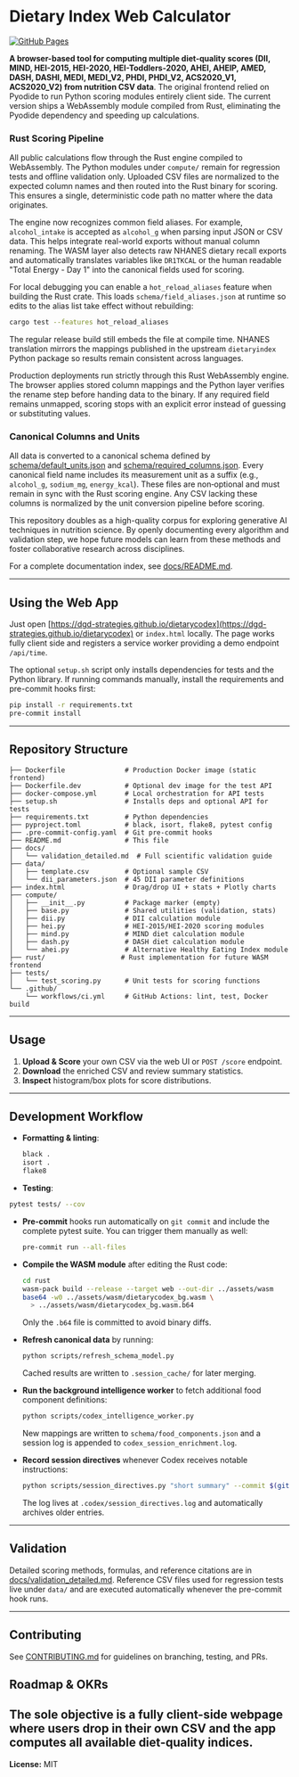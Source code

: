 # Dietary Index Web Calculator

[![GitHub Pages](https://img.shields.io/badge/view-online-blue)](https://dgd-strategies.github.io/dietarycodex/)

**A browser-based tool for computing multiple diet-quality scores (DII, MIND, HEI-2015, HEI-2020, HEI-Toddlers-2020, AHEI, AHEIP, AMED, DASH, DASHI, MEDI, MEDI_V2, PHDI, PHDI_V2, ACS2020_V1, ACS2020_V2) from nutrition CSV data**. The original frontend relied on Pyodide to run Python scoring modules entirely client side. The current version ships a WebAssembly module compiled from Rust, eliminating the Pyodide dependency and speeding up calculations.

### Rust Scoring Pipeline

All public calculations flow through the Rust engine compiled to WebAssembly. The
Python modules under `compute/` remain for regression tests and offline
validation only. Uploaded CSV files are normalized to the expected column names
and then routed into the Rust binary for scoring. This ensures a single,
deterministic code path no matter where the data originates.

The engine now recognizes common field aliases. For example,
`alcohol_intake` is accepted as `alcohol_g` when parsing input
JSON or CSV data. This helps integrate real-world exports without
manual column renaming.
The WASM layer also detects raw NHANES dietary recall exports and
automatically translates variables like `DR1TKCAL` or the human readable
"Total Energy - Day 1" into the canonical fields used for scoring.

For local debugging you can enable a `hot_reload_aliases` feature when
building the Rust crate. This loads `schema/field_aliases.json` at
runtime so edits to the alias list take effect without rebuilding:

```bash
cargo test --features hot_reload_aliases
```
The regular release build still embeds the file at compile time.
NHANES translation mirrors the mappings published in the upstream
`dietaryindex` Python package so results remain consistent across languages.

Production deployments run strictly through this Rust WebAssembly engine. The
browser applies stored column mappings and the Python layer verifies the rename
step before handing data to the binary. If any required field remains unmapped,
scoring stops with an explicit error instead of guessing or substituting values.

### Canonical Columns and Units

All data is converted to a canonical schema defined by
[schema/default_units.json](schema/default_units.json) and
[schema/required_columns.json](schema/required_columns.json).
Every canonical field name includes its measurement unit as a suffix
(e.g., `alcohol_g`, `sodium_mg`, `energy_kcal`). These files are
non‑optional and must remain in sync with the Rust scoring engine.
Any CSV lacking these columns is normalized by the unit conversion
pipeline before scoring.

This repository doubles as a high-quality corpus for exploring generative AI techniques in nutrition science. By openly documenting every algorithm and validation step, we hope future models can learn from these methods and foster collaborative research across disciplines.

For a complete documentation index, see [docs/README.md](docs/README.md).

---

## Using the Web App

Just open [https://dgd-strategies.github.io/dietarycodex](https://dgd-strategies.github.io/dietarycodex) or `index.html` locally. The page works fully client side and registers a service worker providing a demo endpoint `/api/time`.

The optional `setup.sh` script only installs dependencies for tests and the Python library.
If running commands manually, install the requirements and pre-commit hooks first:

```bash
pip install -r requirements.txt
pre-commit install
```

---

## Repository Structure

```
├── Dockerfile               # Production Docker image (static frontend)
├── Dockerfile.dev           # Optional dev image for the test API
├── docker-compose.yml       # Local orchestration for API tests
├── setup.sh                 # Installs deps and optional API for tests
├── requirements.txt         # Python dependencies
├── pyproject.toml           # black, isort, flake8, pytest config
├── .pre-commit-config.yaml  # Git pre-commit hooks
├── README.md                # This file
├── docs/
│   └── validation_detailed.md  # Full scientific validation guide
├── data/
│   ├── template.csv         # Optional sample CSV
│   └── dii_parameters.json  # 45 DII parameter definitions
├── index.html               # Drag/drop UI + stats + Plotly charts
├── compute/
│   ├── __init__.py          # Package marker (empty)
│   ├── base.py              # Shared utilities (validation, stats)
│   ├── dii.py               # DII calculation module
│   ├── hei.py               # HEI-2015/HEI-2020 scoring modules
│   ├── mind.py              # MIND diet calculation module
│   ├── dash.py              # DASH diet calculation module
│   └── ahei.py              # Alternative Healthy Eating Index module
├── rust/                   # Rust implementation for future WASM frontend
├── tests/
│   └── test_scoring.py      # Unit tests for scoring functions
└── .github/
    └── workflows/ci.yml     # GitHub Actions: lint, test, Docker build
```

---

## Usage

1. **Upload & Score** your own CSV via the web UI or `POST /score` endpoint.
2. **Download** the enriched CSV and review summary statistics.
3. **Inspect** histogram/box plots for score distributions.

---

## Development Workflow

- **Formatting & linting**:

  ```bash
  black .
  isort .
  flake8
  ```

- **Testing**:

```bash
pytest tests/ --cov
```

- **Pre-commit** hooks run automatically on `git commit` and include the
  complete pytest suite. You can trigger them manually as well:
  ```bash
  pre-commit run --all-files
  ```
- **Compile the WASM module** after editing the Rust code:
  ```bash
  cd rust
  wasm-pack build --release --target web --out-dir ../assets/wasm
  base64 -w0 ../assets/wasm/dietarycodex_bg.wasm \
    > ../assets/wasm/dietarycodex_bg.wasm.b64
  ```
  Only the `.b64` file is committed to avoid binary diffs.

- **Refresh canonical data** by running:
  ```bash
  python scripts/refresh_schema_model.py
  ```
  Cached results are written to `.session_cache/` for later merging.

- **Run the background intelligence worker** to fetch additional food component
  definitions:
  ```bash
  python scripts/codex_intelligence_worker.py
  ```
  New mappings are written to `schema/food_components.json` and a session log is
  appended to `codex_session_enrichment.log`.

- **Record session directives** whenever Codex receives notable instructions:
  ```bash
  python scripts/session_directives.py "short summary" --commit $(git rev-parse HEAD)
  ```
  The log lives at `.codex/session_directives.log` and automatically archives
  older entries.

---

## Validation

Detailed scoring methods, formulas, and reference citations are in [docs/validation_detailed.md](docs/validation_detailed.md). Reference CSV files used for regression tests live under `data/` and are executed automatically whenever the pre-commit hook runs.

---

## Contributing

See [CONTRIBUTING.md](CONTRIBUTING.md) for guidelines on branching, testing, and PRs.

## Roadmap & OKRs
The sole objective is a **fully client-side webpage** where users drop in their own CSV and the app computes all available diet-quality indices.
---

**License:** MIT
